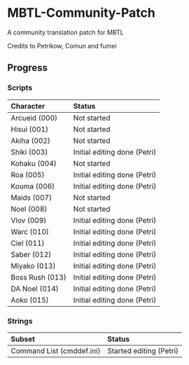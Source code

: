 # MBTL-Community-Patch
A community translation patch for MBTL

Credits to Petrikow, Comun and fumei

## Progress

### Scripts

| Character       | Status | 
| :-------------- |:---------------------------- | 
| Arcueid   (000) | Not started 				 |
| Hisui     (001) | Not started 				 |
| Akiha     (002) | Not started 				 |
| Shiki     (003) | Initial editing done (Petri) |
| Kohaku    (004) | Not started 				 |
| Roa       (005) | Initial editing done (Petri) |
| Kouma     (006) | Initial editing done (Petri) |
| Maids     (007) | Not started 				 |
| Noel      (008) | Not started 				 |
| Vlov      (009) | Initial editing done (Petri) |
| Warc      (010) | Initial editing done (Petri) |
| Ciel      (011) | Initial editing done (Petri) |
| Saber     (012) | Initial editing done (Petri) |
| Miyako    (013) | Initial editing done (Petri) | 
| Boss Rush (013) | Initial editing done (Petri) |
| DA Noel   (014) | Initial editing done (Petri) |
| Aoko      (015) | Initial editing done (Petri) |

### Strings

| Subset                    | Status                 |
| :-------------------------| :----------------------|
| Command List (cmddef.ini) | Started editing (Petri)|